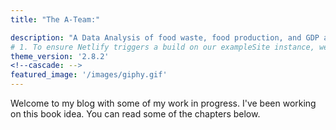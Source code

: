 ```yaml
---
title: "The A-Team:"

description: "A Data Analysis of food waste, food production, and GDP around the world."
# 1. To ensure Netlify triggers a build on our exampleSite instance, we need to change a file in the exampleSite directory.
theme_version: '2.8.2'
<!--cascade: --> 
featured_image: '/images/giphy.gif'
---
```

Welcome to my blog with some of my work in progress. I've been working on this book idea. You can read some of the chapters below.
